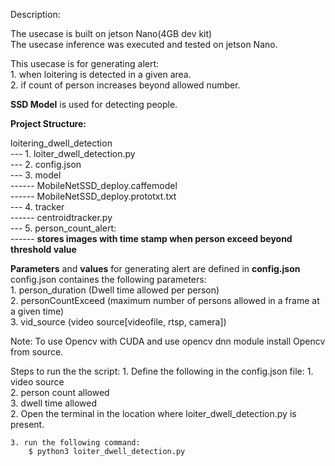 Description:

The usecase is built on jetson Nano(4GB dev kit)<br>
The usecase inference was executed and tested on jetson Nano.<br>

This usecase is for generating alert: <br>
    1. when loitering is detected in a given area.<br>
    2. if count of person increases beyond allowed number.<br>


**SSD Model** is used for detecting people.<br>

**Project Structure:**<br>

loitering_dwell_detection <br>
    --- 1. loiter_dwell_detection.py<br>
    --- 2. config.json <br>
    --- 3. model<br>
        ------ MobileNetSSD_deploy.caffemodel<br>
        ------ MobileNetSSD_deploy.prototxt.txt<br>
    --- 4. tracker<br>
        ------ centroidtracker.py<br>
    --- 5. person_count_alert:<br>
        ------ **stores images with time stamp when person exceed beyond threshold value**<br>

**Parameters** and **values** for generating alert are defined in **config.json**<br>
config.json containes the following parameters:<br>
    1. person_duration (Dwell time allowed per person)<br>
    2. personCountExceed (maximum number of persons allowed in a frame at a given time)<br>
    3. vid_source (video source[videofile, rtsp, camera])<br>

Note: To use Opencv with CUDA and use opencv dnn module install Opencv from source.

Steps to run the the script:
    1. Define the following in the config.json file:
        1. video source<br>
        2. person count allowed<br>
        3. dwell time allowed<br>
    2. Open the terminal in the location where loiter_dwell_detection.py is present.<br>
    
    3. run the following command:
        $ python3 loiter_dwell_detection.py
